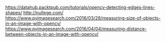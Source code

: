 https://datahub.packtpub.com/tutorials/opencv-detecting-edges-lines-shapes/
http://nullege.com/
https://www.pyimagesearch.com/2016/03/28/measuring-size-of-objects-in-an-image-with-opencv/
https://www.pyimagesearch.com/2016/04/04/measuring-distance-between-objects-in-an-image-with-opencv/
